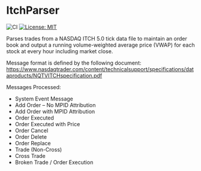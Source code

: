 # ItchParser

![CI](https://github.com/LukeFasanello/ItchParser/actions/workflows/ci.yml/badge.svg)
[![License: MIT](https://img.shields.io/badge/license-MIT-blue.svg)](LICENSE)

Parses trades from a NASDAQ ITCH 5.0 tick data file to maintain an order book and output
a running volume-weighted average price (VWAP) for each stock 
at every hour including market close.

Message format is defined by the following document: https://www.nasdaqtrader.com/content/technicalsupport/specifications/dataproducts/NQTVITCHspecification.pdf

Messages Processed:
- System Event Message
- Add Order – No MPID Attribution
- Add Order with MPID Attribution
- Order Executed
- Order Executed with Price
- Order Cancel
- Order Delete
- Order Replace
- Trade (Non-Cross)
- Cross Trade
- Broken Trade / Order Execution
